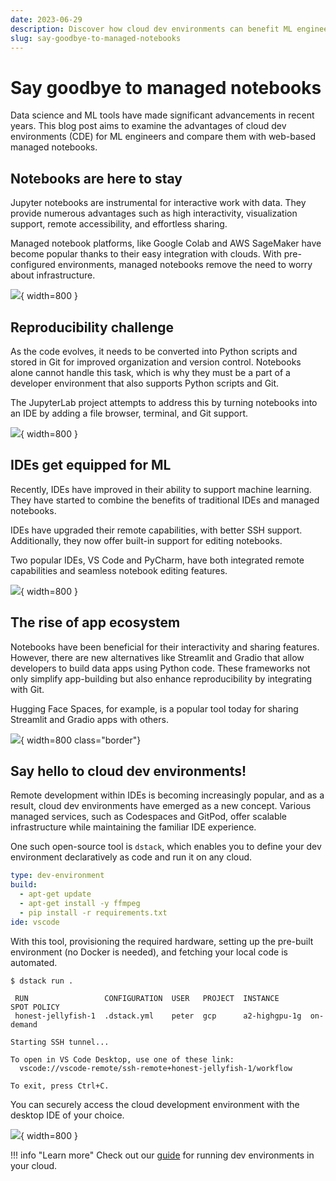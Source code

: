 ```yaml
---
date: 2023-06-29
description: Discover how cloud dev environments can benefit ML engineers and why why they are gaining popularity over managed notebooks .
slug: say-goodbye-to-managed-notebooks
---
```


# Say goodbye to managed notebooks

Data science and ML tools have made significant advancements in recent years. This blog post aims to examine the
advantages of cloud dev environments (CDE) for ML engineers and compare them with web-based managed notebooks.

[//]: # (TODO: Should be technical and controversial)

<!-- more -->

## Notebooks are here to stay

Jupyter notebooks are instrumental for interactive work with data. They provide numerous advantages such as high
interactivity, visualization support, remote accessibility, and effortless sharing.

Managed notebook platforms, like Google Colab and AWS SageMaker have become popular thanks to their easy integration with clouds.
With pre-configured environments, managed notebooks remove the need to worry about infrastructure.

![](../../assets/images/dstack-google-colab.png){ width=800 }

## Reproducibility challenge

As the code evolves, it needs to be converted into Python scripts and stored in Git for improved organization and
version control. Notebooks alone cannot handle this task, which is why they must be a part of a developer
environment that also supports Python scripts and Git.

The JupyterLab project attempts to address this by turning notebooks into an IDE by adding a file browser,
terminal, and Git support.

![](../../assets/images/dstack-jupyterlab.png){ width=800 }

## IDEs get equipped for ML

Recently, IDEs have improved in their ability to support machine learning. They have started to combine the benefits of
traditional IDEs and managed notebooks. 

IDEs have upgraded their remote capabilities, with better SSH support. Additionally, they now offer built-in support for editing notebooks.

Two popular IDEs, VS Code and PyCharm, have both integrated remote capabilities and seamless notebook editing features.

![](../../assets/images/dstack-vscode.png){ width=800 }

## The rise of app ecosystem

Notebooks have been beneficial for their interactivity and sharing features. However, there are new alternatives like
Streamlit and Gradio that allow developers to build data apps using Python code. These frameworks not only simplify
app-building but also enhance reproducibility by integrating with Git. 

Hugging Face Spaces, for example, is a popular tool today for sharing Streamlit and Gradio apps with others.

![](../../assets/images/dstack-huggingface-space.png){ width=800 class="border"}

## Say hello to cloud dev environments!

Remote development within IDEs is becoming increasingly popular, and as a result, cloud dev environments have emerged as
a new concept. Various managed services, such as Codespaces and GitPod, offer scalable infrastructure while maintaining
the familiar IDE experience.

One such open-source tool is `dstack`, which enables you to define your dev environment declaratively as code and run it on any cloud.

<div editor-title=".dstack.yml"> 

```yaml
type: dev-environment
build:
  - apt-get update
  - apt-get install -y ffmpeg
  - pip install -r requirements.txt
ide: vscode
```

</div>

With this tool, provisioning the required hardware, setting up the pre-built environment (no Docker is needed), and
fetching your local code is automated.

```shell
$ dstack run .

 RUN                 CONFIGURATION  USER   PROJECT  INSTANCE       SPOT POLICY
 honest-jellyfish-1  .dstack.yml    peter  gcp      a2-highgpu-1g  on-demand

Starting SSH tunnel...

To open in VS Code Desktop, use one of these link:
  vscode://vscode-remote/ssh-remote+honest-jellyfish-1/workflow
  
To exit, press Ctrl+C.
```

You can securely access the cloud development environment with the desktop IDE of your choice.

![](../../assets/images/dstack-vscode-jupyter.png){ width=800 }

!!! info "Learn more"
    Check out our [guide](../../docs/concepts/dev-environments.md) for running dev environments in your cloud.
